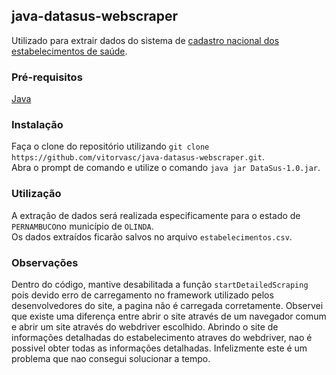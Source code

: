 ## java-datasus-webscraper

Utilizado para extrair dados do sistema de [cadastro nacional dos estabelecimentos de saúde](http://cnes.datasus.gov.br/pages/estabelecimentos/consulta.jsp).


### Pré-requisitos

[Java](https://www.java.com/en/download/)


### Instalação

Faça o clone do repositório utilizando `git clone https://github.com/vitorvasc/java-datasus-webscraper.git`.  
Abra o prompt de comando e utilize o comando `java jar DataSus-1.0.jar`.

### Utilização

A extração de dados será realizada especificamente para o estado de `PERNAMBUCO`no município de `OLINDA`.  
Os dados extraídos ficarão salvos no arquivo `estabelecimentos.csv`.


### Observações

Dentro do código, mantive desabilitada a função `startDetailedScraping` pois devido erro de carregamento no framework utilizado pelos desenvolvedores do site, a pagina não é carregada corretamente. Observei que existe uma diferença entre abrir o site através de um navegador comum e abrir um site através do webdriver escolhido. Abrindo o site de informações detalhadas do estabelecimento atraves do webdriver, nao é possivel obter todas as informações detalhadas. Infelizmente este é um problema que nao consegui solucionar a tempo.
